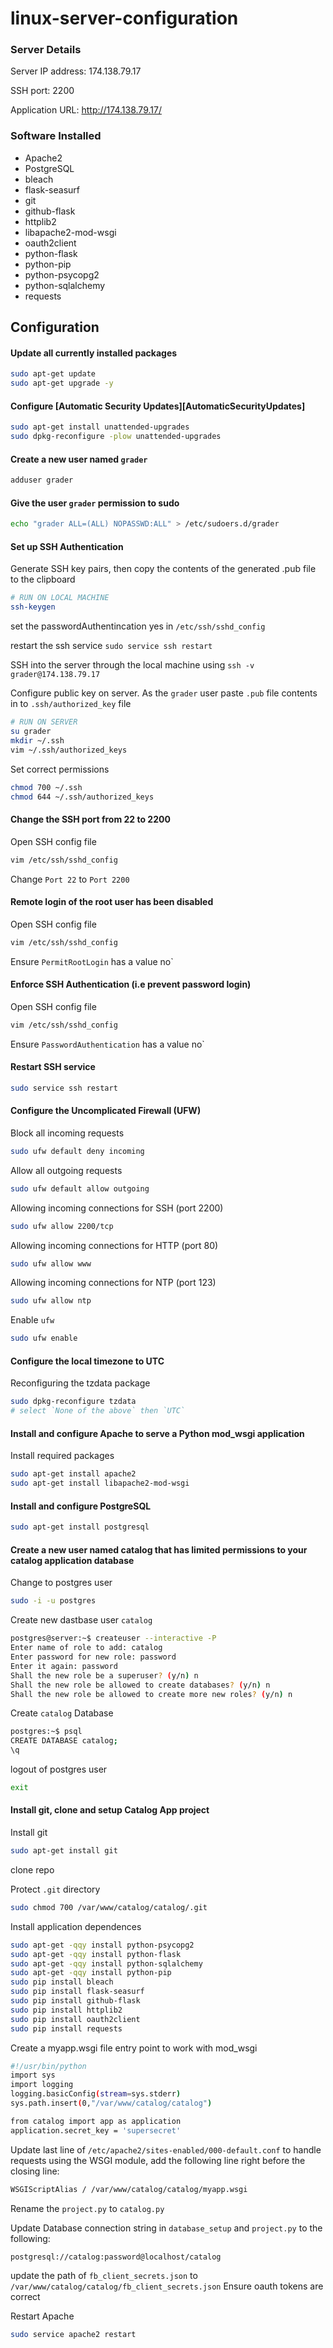 # linux-server-configuration
### Server Details

Server IP address: 174.138.79.17

SSH port: 2200

Application URL: http://174.138.79.17/


### Software Installed

* Apache2
* PostgreSQL
* bleach
* flask-seasurf
* git
* github-flask
* httplib2
* libapache2-mod-wsgi
* oauth2client
* python-flask
* python-pip
* python-psycopg2
* python-sqlalchemy
* requests

## Configuration

#### Update all currently installed packages

```sh
sudo apt-get update
sudo apt-get upgrade -y
```

#### Configure [Automatic Security Updates][AutomaticSecurityUpdates]

```sh
sudo apt-get install unattended-upgrades
sudo dpkg-reconfigure -plow unattended-upgrades
```

#### Create a new user named `grader`

```sh
adduser grader
```

#### Give the user `grader` permission to sudo

```sh
echo "grader ALL=(ALL) NOPASSWD:ALL" > /etc/sudoers.d/grader
```

#### Set up SSH Authentication


Generate SSH key pairs, then copy the contents of the generated .pub file to the clipboard
```sh
# RUN ON LOCAL MACHINE
ssh-keygen
```
set the passwordAuthentincation yes in `/etc/ssh/sshd_config`

restart the ssh service `sudo service ssh restart`

SSH into the server through the local machine using `ssh -v grader@174.138.79.17`

Configure public key on server.
   As the `grader` user paste `.pub` file contents in to `.ssh/authorized_key` file
```sh
# RUN ON SERVER
su grader
mkdir ~/.ssh
vim ~/.ssh/authorized_keys
```

Set correct permissions
```sh
chmod 700 ~/.ssh
chmod 644 ~/.ssh/authorized_keys
```

#### Change the SSH port from 22 to 2200

Open SSH config file
```sh
vim /etc/ssh/sshd_config
```

Change `Port 22` to `Port 2200`


#### Remote login of the root user has been disabled

Open SSH config file

```sh
vim /etc/ssh/sshd_config
```

Ensure `PermitRootLogin` has a value  no`


#### Enforce SSH Authentication (i.e prevent password login)

Open SSH config file
```sh
vim /etc/ssh/sshd_config
```

Ensure `PasswordAuthentication` has a value  no`


#### Restart SSH service

```sh
sudo service ssh restart
```

#### Configure the Uncomplicated Firewall (UFW)

Block all incoming requests
```sh
sudo ufw default deny incoming
```

Allow all outgoing requests
```sh
sudo ufw default allow outgoing
```

Allowing incoming connections for SSH (port 2200)
```sh
sudo ufw allow 2200/tcp
```

Allowing incoming connections for HTTP (port 80)
```sh
sudo ufw allow www
```

Allowing incoming connections for NTP (port 123)
```sh
sudo ufw allow ntp
```

Enable `ufw`
```sh
sudo ufw enable
```

#### Configure the local timezone to UTC

Reconfiguring the tzdata package
```sh
sudo dpkg-reconfigure tzdata
# select `None of the above` then `UTC`
```

#### Install and configure Apache to serve a Python mod_wsgi application

Install required packages
```sh
sudo apt-get install apache2
sudo apt-get install libapache2-mod-wsgi
```

#### Install and configure PostgreSQL

```sh
sudo apt-get install postgresql
```

#### Create a new user named catalog that has limited permissions to your catalog application database

Change to postgres user
```sh
sudo -i -u postgres
```

Create new dastbase user `catalog`
```sh
postgres@server:~$ createuser --interactive -P
Enter name of role to add: catalog
Enter password for new role: password
Enter it again: password
Shall the new role be a superuser? (y/n) n
Shall the new role be allowed to create databases? (y/n) n
Shall the new role be allowed to create more new roles? (y/n) n
```

Create `catalog` Database
```sh
postgres:~$ psql
CREATE DATABASE catalog;
\q
```

logout of postgres user
```sh
exit
```

#### Install git, clone and setup Catalog App project

Install git
```sh
sudo apt-get install git
```

clone repo

Protect `.git` directory
```sh
sudo chmod 700 /var/www/catalog/catalog/.git
```

Install application dependences
```sh
sudo apt-get -qqy install python-psycopg2
sudo apt-get -qqy install python-flask
sudo apt-get -qqy install python-sqlalchemy
sudo apt-get -qqy install python-pip
sudo pip install bleach
sudo pip install flask-seasurf
sudo pip install github-flask
sudo pip install httplib2
sudo pip install oauth2client
sudo pip install requests
```

Create a myapp.wsgi file entry point to work with mod_wsgi
```sh
#!/usr/bin/python
import sys
import logging
logging.basicConfig(stream=sys.stderr)
sys.path.insert(0,"/var/www/catalog/catalog")

from catalog import app as application
application.secret_key = 'supersecret'
```

Update last line of `/etc/apache2/sites-enabled/000-default.conf` to handle requests using the WSGI module, add the following line right before the closing </VirtualHost> line:
```sh
WSGIScriptAlias / /var/www/catalog/catalog/myapp.wsgi
```
Rename the `project.py` to `catalog.py`

Update Database connection string in `database_setup` and `project.py` to the following:
```sh
postgresql://catalog:password@localhost/catalog
```

update the path of `fb_client_secrets.json` to `/var/www/catalog/catalog/fb_client_secrets.json`
Ensure oauth tokens are correct

Restart Apache
```sh
sudo service apache2 restart
```
